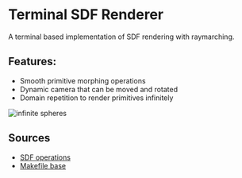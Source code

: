 # Terminal SDF Renderer
A terminal based implementation of SDF rendering with raymarching.
## Features:
- Smooth primitive morphing operations
- Dynamic camera that can be moved and rotated
- Domain repetition to render primitives infinitely

![infinite spheres](https://media.giphy.com/media/q4cGa94FGaBWc0Xxmh/giphy.gif)

## Sources
- [SDF operations](https://iquilezles.org/articles/distfunctions/)
- [Makefile base](https://makefiletutorial.com/)
